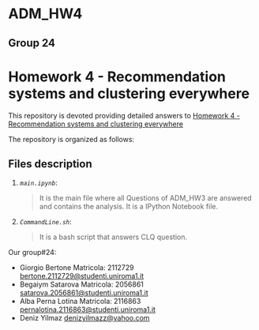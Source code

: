 # ADM_HW4

## Group 24
# Homework 4 - Recommendation systems and clustering everywhere


This repository is devoted providing detailed answers to [Homework 4 - Recommendation systems and clustering everywhere](https://github.com/Sapienza-University-Rome/ADM/tree/master/2023/Homework_4) 

The repository is organized as follows:

## Files description

1. _`main.ipynb`_: 
	> It is the main file where all Questions of ADM_HW3 are answered and contains the analysis. It is a IPython Notebook file.

2. _`CommandLine.sh`_: 
	> It is a bash script that answers CLQ question.

Our group#24:

* Giorgio Bertone
  Matricola: 2112729
  bertone.2112729@studenti.uniroma1.it
* Begaiym Satarova
  Matricola: 2056861
  satarova.2056861@studenti.uniroma1.it
* Alba Perna Lotina
  Matricola: 2116863
  pernalotina.2116863@studenti.uniroma1.it
* Deniz Yilmaz
  denizyilmazz@yahoo.com 
